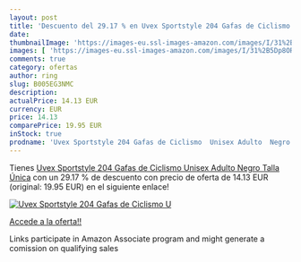 ```yaml
---
layout: post
title: 'Descuento del 29.17 % en Uvex Sportstyle 204 Gafas de Ciclismo  U'
date: 
thumbnailImage: 'https://images-eu.ssl-images-amazon.com/images/I/31%2B5Dp8OR3L._SL200_.jpg'
images: [ 'https://images-eu.ssl-images-amazon.com/images/I/31%2B5Dp8OR3L._SL200_.jpg' ]
comments: true
category: ofertas
author: ring
slug: B005EG3NMC
description:
actualPrice: 14.13 EUR
currency: EUR
price: 14.13
comparePrice: 19.95 EUR
inStock: true
prodname: 'Uvex Sportstyle 204 Gafas de Ciclismo  Unisex Adulto  Negro  Talla Única'
---
```


Tienes [Uvex Sportstyle 204 Gafas de Ciclismo  Unisex Adulto  Negro  Talla Única](https://www.amazon.es/dp/B005EG3NMC/?tag=tolees-21) con un 29.17 % de descuento con precio de oferta de 14.13 EUR (original: 19.95 EUR) en el siguiente enlace!

[![Uvex Sportstyle 204 Gafas de Ciclismo  U](https://images-eu.ssl-images-amazon.com/images/I/31%2B5Dp8OR3L._SL200_.jpg)](https://www.amazon.es/dp/B005EG3NMC/?tag=tolees-21)

[Accede a la oferta!!](https://www.amazon.es/dp/B005EG3NMC/?tag=tolees-21)

Links participate in Amazon Associate program and might generate a comission on qualifying sales


